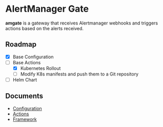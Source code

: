# AlertManager Gate

**amgate** is a gateway that receives Alertmanager webhooks and triggers actions based on the alerts received.

## Roadmap

- [x] Base Configuration
- [ ] Base Actions
    - [x] Kubernetes Rollout
    - [ ] Modify K8s manifests and push them to a Git repository
- [ ] Helm Chart

## Documents

- [Configuration](docs/configuration.md)
- [Actions](docs/actions.md)
- [Framework](docs/framework.md)
